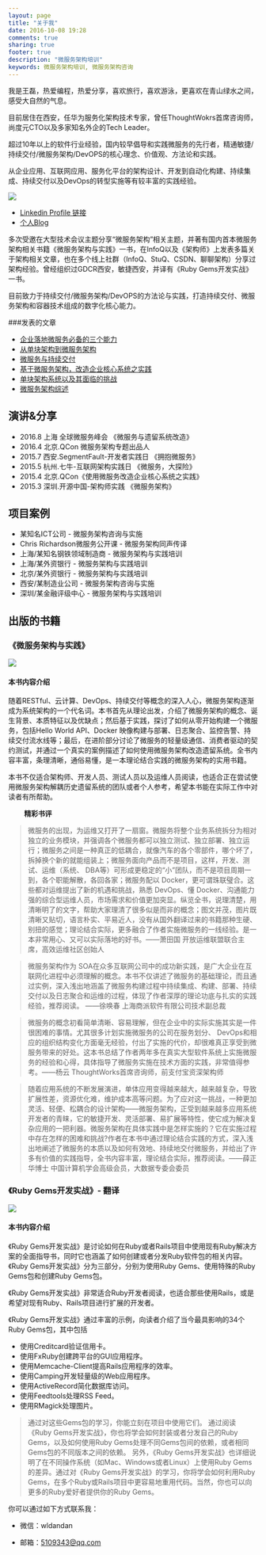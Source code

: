 ```yaml
---
layout: page
title: "关于我"
date: 2016-10-08 19:28
comments: true
sharing: true
footer: true
description: "微服务架构培训"
keywords: 微服务架构培训, 微服务架构咨询
---
```



我是王磊，热爱编程，热爱分享，喜欢旅行，喜欢游泳，更喜欢在青山绿水之间，感受大自然的气息。

目前居住在西安，任华为服务化架构技术专家，曾任ThoughtWokrs首席咨询师，尚度元CTO以及多家知名外企的Tech Leader。

超过10年以上的软件行业经验，国内较早倡导和实践微服务的先行者，精通敏捷/持续交付/微服务架构/DevOPS的核心理念、价值观、方法论和实践。

从企业应用、互联网应用、服务化平台的架构设计、开发到自动化构建、持续集成、持续交付以及DevOps的转型实施等有较丰富的实践经验。

<img src="{{ root_url }}/images/about/wanglei-600-450.png" />

* [Linkedin Profile 链接](http://www.linkedin.com/in/liuzheng)
* [个人Blog](http://wldandan.github.com)

多次受邀在大型技术会议主题分享“微服务架构”相关主题，并著有国内首本微服务架构相关书籍《微服务架构与实践》一书，在InfoQ以及《架构师》上发表多篇关于架构相关文章，也在多个线上社群（InfoQ、StuQ、CSDN、聊聊架构）分享过架构经验。曾经组织过GDCR西安，敏捷西安，并译有《Ruby Gems开发实战》一书。

目前致力于持续交付/微服务架构/DevOPS的方法论与实践，打造持续交付、微服务架构和容器技术组成的数字化核心能力。

###发表的文章

* [企业落地微服务必备的三个能力](http://www.infoq.com/cn/minibooks/architect-201604?utm_source=minibooks_about_architect&utm_medium=link&utm_campaign=architect)
* [从单块架构到微服务架构](http://www.infoq.com/cn/articles/from-monolith-application-to-micro-service)
* [微服务与持续交付](http://www.infoq.com/cn/articles/microservice-and-continuous-delivery)
* [基于微服务架构，改造企业核心系统之实践](http://www.infoq.com/cn/articles/enterprise-core-systems-transformation-practice)
* [单块架构系统以及其面临的挑战](http://www.infoq.com/cn/articles/analysis-the-architecture-of-microservice-part-01)
* [微服务架构综述](http://www.infoq.com/cn/articles/analysis-the-architecture-of-microservice-part-02)


## 演讲&分享

* 2016.8 上海 全球微服务峰会 《微服务与遗留系统改造》
* 2016.4 北京.QCon 微服务架构专题出品人 
* 2015.7 西安.SegmentFault-开发者实践日 《拥抱微服务》
* 2015.5 杭州.七牛-互联网架构实践日 《微服务，大探险》
* 2015.4 北京.QCon《使用微服务改造企业核心系统之实践》  
* 2015.3 深圳.开源中国-架构师实践 《微服务架构》 

## 项目案例

* 某知名ICT公司 - 微服务架构咨询与实施
* Chris Richardson微服务公开课 - 微服务架构同声传译 
* 上海/某知名钢铁领域制造商 - 微服务架构与实践培训 
* 上海/某外资银行 - 微服务架构与实践培训
* 北京/某外资银行 - 微服务架构与实践培训
* 西安/某制造业公司 - 微服务架构咨询与实施
* 深圳/某金融评级中心 - 微服务架构与实践培训

## 出版的书籍

### 《微服务架构与实践》
<img src="{{ root_url }}/images/about/microservice-book-400-300.png" />

#### 本书内容介绍
随着RESTful、云计算、DevOps、持续交付等概念的深入人心，微服务架构逐渐成为系统架构的一个代名词。本书首先从理论出发，介绍了微服务架构的概念、诞生背景、本质特征以及优缺点；然后基于实践，探讨了如何从零开始构建一个微服务，包括Hello World API、Docker 映像构建与部署、日志聚合、监控告警、持续交付流水线等；最后，在进阶部分讨论了微服务的轻量级通信、消费者驱动的契约测试，并通过一个真实的案例描述了如何使用微服务架构改造遗留系统。全书内容丰富，条理清晰，通俗易懂，是一本理论结合实践的微服务架构的实用书籍。

本书不仅适合架构师、开发人员、测试人员以及运维人员阅读，也适合正在尝试使用微服务架构解耦历史遗留系统的团队或者个人参考，希望本书能在实际工作中对读者有所帮助。

　　
**精彩书评**


> 微服务的出现，为运维又打开了一扇窗。微服务将整个业务系统拆分为相对独立的业务模块，并强调各个微服务都可以独立测试、独立部署、独立运行；微服务之间是一种真正的低耦合，就像汽车的各个零部件，哪个坏了，拆掉换个新的就能组装上；微服务面向产品而不是项目，这样，开发、测试、运维（系统、 DBA等）可形成更稳定的“小”团队，而不是项目周期一到，各个职能解散，各回各家；微服务配以 Docker，更可谓珠联璧合。这些都对运维提出了新的机遇和挑战，熟悉 DevOps、懂 Docker、沟通能力强的综合型运维人员，市场需求和价值更加突显。纵览全书，说理清楚，用清晰明了的文字，帮助大家理清了很多似是而非的概念；图文并茂，图片既清晰又贴切，语言朴实、平易近人，没有从国外翻译过来的书籍那种生硬、别扭的感觉；理论结合实际，更多融合了作者实施微服务的一线经验。是一本非常用心、又可以实际落地的好书。——萧田国 开放运维联盟联合主席，高效运维社区创始人

> 微服务架构作为 SOA在众多互联网公司中的成功新实践，是广大企业在互联网化进程中必须理解的概念。本书不仅讲述了微服务的基础理论，而且通过实例，深入浅出地涵盖了微服务构建过程中持续集成、构建、部署、持续交付以及日志聚合和运维的过程，体现了作者深厚的理论功底与扎实的实践经验，推荐阅读。  ——徐唤春 上海商派软件有限公司技术副总裁

> 微服务的概念初看简单清晰、容易理解，但在企业中的实际实施其实是一件很困难的事情。尤其很多计划实施微服务的公司在服务划分、 DevOps和相应的组织结构变化方面毫无经验，付出了实施的代价，却很难真正享受到微服务带来的好处。这本书总结了作者两年多在真实大型软件系统上实施微服务的经验和心得，具体指导了微服务实施在技术方面的实践，非常值得参考。——杨云 ThoughtWorks首席咨询师，前支付宝资深架构师

> 随着应用系统的不断发展演进，单体应用变得越来越大，越来越复杂，导致扩展性差，资源优化难，维护成本高等问题。为了应对这一挑战，一种更加灵活、轻便、松耦合的设计架构——微服务架构，正受到越来越多应用系统开发者的青睐，它的敏捷开发、灵活部署、易扩展等特性，使它成为解决复杂应用的一把利器。微服务架构在具体实践中是怎样实施的？它在实施过程中存在怎样的困难和挑战?作者在本书中通过理论结合实践的方式，深入浅出地阐述了微服务的本质以及如何有效地、持续地交付微服务，并给出了许多有价值的实践指导，全书内容丰富，理论结合实际，推荐阅读。——薛正华博士 中国计算机学会高级会员，大数据专委会委员


### 《Ruby Gems开发实战》- 翻译

<img src="{{ root_url }}/images/about/practical-rubygems-400-300.png" />

#### 本书内容介绍
《Ruby Gems开发实战》是讨论如何在Ruby或者Rails项目中使用现有Ruby解决方案的全面指导书，同时它也涵盖了如何创建或者分发Ruby软件包的相关内容。《Ruby Gems开发实战》分为三部分，分别为使用Ruby Gems、使用特殊的Ruby Gems包和创建Ruby Gems包。

《Ruby Gems开发实战》非常适合Ruby开发者阅读，也适合那些使用Rails，或是希望对现有Ruby、Rails项目进行扩展的开发者。

《Ruby Gems开发实战》通过丰富的示例，向读者介绍了当今最具影响的34个Ruby Gems包，其中包括

* 使用Creditcard验证信用卡。
* 使用FxRuby创建跨平台的GUI应用程序。
* 使用Memcache-Client提高Rails应用程序的效率。
* 使用Camping开发轻量级的Web应用程序。
* 使用ActiveRecord简化数据库访问。
* 使用Feedtools处理RSS Feed。
* 使用RMagick处理图片。

> 通过对这些Gems包的学习，你能立刻在项目中使用它们。
>通过阅读《Ruby Gems开发实战》，你也将学会如何封装或者分发自己的Ruby Gems，以及如何使用Ruby 
>Gems处理不同Gems包间的依赖，或者相同Gems包的不同版本之间的依赖。
>另外，《Ruby Gems开发实战》也详细说明了在不同操作系统（如Mac、Windows或者Linux）上使用Ruby Gems的差异。通过对《Ruby Gems开发实战》的学习，你将学会如何利用Ruby Gems，在多个Ruby或Rails项目中更容易地重用代码。当然，你也可以向更多的Ruby爱好者提供你的Ruby Gems。 



你可以通过如下方式联系我：

* 微信：wldandan

* 邮箱：5109343@qq.com


